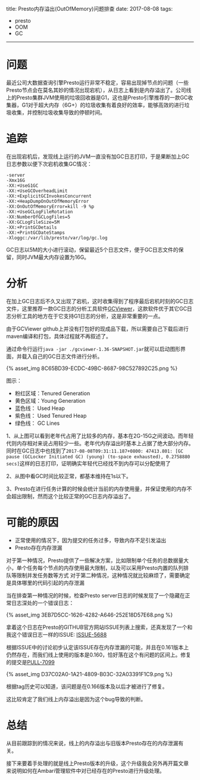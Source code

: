 title: Presto内存溢出(OutOfMemory)问题排查
date: 2017-08-08
tags:
 - presto
 - OOM
 - GC

---

# 问题

最近公司大数据查询引擎Presto运行非常不稳定，容易出现掉节点的问题（一些Presto节点会在莫名其妙的情况出现宕机），从日志上看到是内存溢出了。公司线上的Presto集群JVM使用的垃圾回收器是G1，这也是Presto引擎推荐的一款GC收集器，G1对于超大内存（6G+）的垃圾收集有着良好的效率，能够高效的进行垃圾收集，并控制垃圾收集导致的停顿时间。

<!-- more -->

# 追踪

在出现宕机后，发现线上运行的JVM一直没有加GC日志打印，于是果断加上GC日志参数以便下次宕机收集GC情况：

```
-server
-Xmx16G
-XX:+UseG1GC
-XX:+UseGCOverheadLimit
-XX:+ExplicitGCInvokesConcurrent
-XX:+HeapDumpOnOutOfMemoryError
-XX:OnOutOfMemoryError=kill -9 %p
-XX:+UseGCLogFileRotation
-XX:NumberOfGCLogFiles=5
-XX:GCLogFileSize=5M
-XX:+PrintGCDetails
-XX:+PrintGCDateStamps
-Xloggc:/var/lib/presto/var/log/gc.log
```
GC日志以5M的大小进行滚动，保留最近5个日志文件，便于GC日志文件的保留，同时JVM最大内存设置为16G。

# 分析

在加上GC日志后不久又出现了宕机，这时收集得到了程序最后宕机时刻的GC日志文件，这里推荐一款GC日志的分析工具软件[GCViewer](https://github.com/chewiebug/GCViewer)，这款软件优于其它GC日志分析工具的地方在于它支持G1日志的分析，这是非常重要的一点。

由于GCViewer github上并没有打包好的现成品下载，所以需要自己下载后进行maven编译和打包，具体过程就不再叙述了。

通过命令行运行`java -jar ./gcviewer-1.36-SNAPSHOT.jar`就可以启动图形界面，并载入自己的GC日志文件进行分析。

{% asset_img 8C65BD39-ECDC-49BC-8687-98C527892C25.png %}

图示：
 - 粉红区域：Tenured Generation
 - 黄色区域：Young Generation
 - 蓝色线：  Used Heap
 - 紫色线：  Used Tenured Heap
 - 绿色线：  GC Lines

1、从上图可以看到老年代占用了比较多的内存，基本在2G-15G之间波动。而年轻代则内存相对来说占用较少一些。老年代内存溢出时基本上占据了绝大部分内存。同时在GC日志中也找到了`2017-08-08T09:31:11.187+0800: 47413.801: [GC pause (GCLocker Initiated GC) (young) (to-space exhausted), 0.2758880 secs]`这样的日志打印，证明确实年轻代已经找不到内存可以分配使用了

2、从图中看GC时间比较正常，都基本维持在1s以下。

3、Presto在进行任务计算的时候会统计当前的内存使用量，并保证使用的内存不会超出限制，然而这个比较正常的GC日志内存溢出了。

# 可能的原因

 - 正常使用的情况下，因为提交的任务过多，导致内存不足引发溢出
 - Presto存在内存泄漏

对于第一种情况，Presto提供了一些解决方案，比如限制单个任务的总数据量大小，单个任务每个节点的内存使用最大限制，以及可以采用Presto内置的队列排队等限制并发任务数等方式
对于第二种情况，这种情况就比较麻烦了，需要确定是具体哪里的代码引起的内存泄漏

当在排查第一种情况的时候，检查Presto server日志的时候发现了一个隐藏在正常日志深处的一个错误日志：

{% asset_img 3EB7D5CC-1626-4282-A646-252E18D57E68.png %}

拿着这个日志在Presto的GITHUB官方网站ISSUE列表上搜索，还真发现了一个和我这个错误日志一样的ISSUE: [ISSUE-5688](https://github.com/prestodb/presto/issues/5688)

根据ISSUE中的讨论初步认定该ISSUE存在内存泄漏的可能，并且在0.161版本上仍然存在，而我们线上使用的版本是0.160，恰好落在这个有问题的区间上。修复的提交是[PULL-7099](https://github.com/prestodb/presto/pull/7099)

{% asset_img D37C02A0-1A21-4809-B03C-32A03391F1C9.png %}

根据tag历史可以知道，该问题是在0.166版本及以后才被进行了修复。

这比较肯定了我们线上内存溢出是因为这个bug导致的判断。

# 总结

从目前跟踪到的情况来说，线上的内存溢出与旧版本Presto存在的内存泄漏有关。

接下来要着手处理的就是线上Presto版本的升级，这个升级我会另外再开篇文章来说明如何在Ambari管理软件中对已经存在的Presto进行升级处理。

